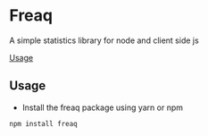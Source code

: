 # Freaq

A simple statistics library for node and client side js

[Usage](https://github.com/mart-anthony-stark/freaq-js/blob/main/README.md#usage)

## Usage

- Install the freaq package using yarn or npm

```console
npm install freaq
```
